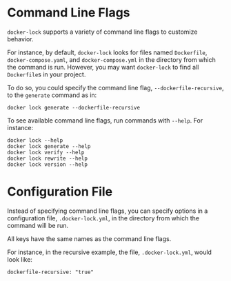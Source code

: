 # Command Line Flags

`docker-lock` supports a variety of command line flags to customize behavior.

For instance, by default, `docker-lock` looks for files named `Dockerfile`,
`docker-compose.yaml`, and `docker-compose.yml` in the directory from which
the command is run. However, you may want `docker-lock` to find all
`Dockerfile`s in your project.

To do so, you could specify the command line flag, `--dockerfile-recursive`,
to the `generate` command as in:

```
docker lock generate --dockerfile-recursive
```

To see available command line flags, run commands with `--help`. For instance:

```
docker lock --help
docker lock generate --help
docker lock verify --help
docker lock rewrite --help
docker lock version --help
```

# Configuration File
Instead of specifying command line flags, you can specify options in a
configuration file, `.docker-lock.yml`, in the directory from which the
command will be run.

All keys have the same names as the command line flags.

For instance, in the recursive example, the file, `.docker-lock.yml`,
would look like:

```
dockerfile-recursive: "true"
```
